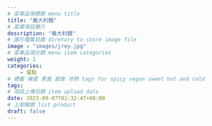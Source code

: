 ```yaml
---
# 菜單品項標題 menu title 
title: "義大利麵"
# 菜單項目簡介 
description: "義大利麵"
# 圖片檔案目錄 diretory to store image file
image : "images/jrey.jpg"
# 菜單品項分類 menu item categories 
weight: 1
categories: 
    - 餐點
# 標籤 辣度 素食 甜食 冷熱 tags for spicy vegan sweet hot and cold 
tags: 
# 項目上傳日期 item upload date 
date: 2023-09-07T01:32:47+08:00
# 上架開關 list product 
draft: false
---
```

